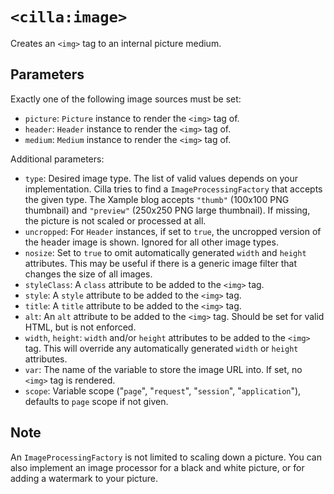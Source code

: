 # `<cilla:image>`

Creates an `<img>` tag to an internal picture medium.

## Parameters

Exactly one of the following image sources must be set:

* `picture`: `Picture` instance to render the `<img>` tag of.
* `header`: `Header` instance to render the `<img>` tag of.
* `medium`: `Medium` instance to render the `<img>` tag of.

Additional parameters:

* `type`: Desired image type. The list of valid values depends on your implementation. Cilla tries to find a `ImageProcessingFactory` that accepts the given type. The Xample blog accepts `"thumb"` (100x100 PNG thumbnail) and `"preview"` (250x250 PNG large thumbnail). If missing, the picture is not scaled or processed at all.
* `uncropped`: For `Header` instances, if set to `true`, the uncropped version of the header image is shown. Ignored for all other image types.
* `nosize`: Set to `true` to omit automatically generated `width` and `height` attributes. This may be useful if there is a generic image filter that changes the size of all images.
* `styleClass`: A `class` attribute to be added to the `<img>` tag.
* `style`: A `style` attribute to be added to the `<img>` tag.
* `title`: A `title` attribute to be added to the `<img>` tag.
* `alt`: An `alt` attribute to be added to the `<img>` tag. Should be set for valid HTML, but is not enforced.
* `width`, `height`: `width` and/or `height` attributes to be added to the `<img>` tag. This will override any automatically generated `width` or `height` attributes.
* `var`: The name of the variable to store the image URL into. If set, no `<img>` tag is rendered.
* `scope`: Variable scope ("`page`", "`request`", "`session`", "`application`"), defaults to `page` scope if not given.

## Note

An `ImageProcessingFactory` is not limited to scaling down a picture. You can also implement an image processor for a black and white picture, or for adding a watermark to your picture.
